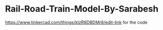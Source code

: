 # Rail-Road-Train-Model-By-Sarabesh
https://www.tinkercad.com/things/klzR8DBDMr8/edit-link for the code
